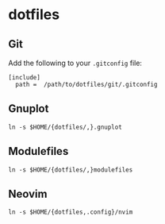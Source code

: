 # dotfiles

## Git

Add the following to your `.gitconfig` file:

```ini:
[include]
  path =  /path/to/dotfiles/git/.gitconfig
```

## Gnuplot

```sh:
ln -s $HOME/{dotfiles/,}.gnuplot
```

## Modulefiles

```sh:
ln -s $HOME/{dotfiles/,}modulefiles
```

## Neovim

```sh:
ln -s $HOME/{dotfiles,.config}/nvim
```

